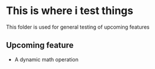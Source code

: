 # This is where i test things
This folder is used for general testing of upcoming features

## Upcoming feature
- A dynamic math operation